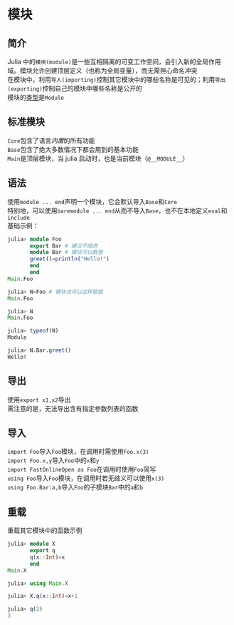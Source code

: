 # 模块
## 简介
Julia 中的`模块(module)`是一些互相隔离的可变工作空间，会引入新的全局作用域。模块允许创建顶层定义（也称为全局变量），而无需担心命名冲突\
在模块中，利用`导入(importing)`控制其它模块中的哪些名称是可见的；利用`导出(exporting)`控制自己的模块中哪些名称是公开的\
模块的[类型](typesystem.md)是`Module`

## 标准模块
`Core`包含了语言*内置*的所有功能\
`Base`包含了绝大多数情况下都会用到的基本功能\
`Main`是顶层模块，当 julia 启动时，也是当前模块（`@__MODULE__`）

## 语法
使用`module ... end`声明一个模块，它会默认导入`Base`和`Core`\
特别地，可以使用`baremodule ... end`从而不导入`Base`，也不在本地定义`eval`和`include`\
基础示例：
```jl
julia> module Foo
       export Bar # 建议不缩进
       module Bar # 模块可以嵌套
       greet()=println("Hello!")
       end
       end
Main.Foo

julia> N=Foo # 模块也可以这样赋值
Main.Foo

julia> N
Main.Foo

julia> typeof(N)
Module

julia> N.Bar.greet()
Hello!
```

## 导出
使用`export x1,x2`导出\
需注意的是，无法导出含有指定参数列表的函数

## 导入
`import Foo`导入`Foo`模块，在调用时需使用`Foo.x(3)`\
`import Foo.x,y`导入`Foo`中的`x`和`y`\
`import FastOnlineOpen as Foo`在调用时使用`Foo`简写\
`using Foo`导入`Foo`模块，在调用时若无歧义可以使用`x(3)`\
`using Foo.Bar:a,b`导入`Foo`的子模块`Bar`中的`a`和`b`

## 重载
重载其它模块中的函数示例
```jl
julia> module X
       export q
       q(x::Int)=x
       end
Main.X

julia> using Main.X

julia> X.q(x::Int)=x+1

julia> q(2)
3
```
